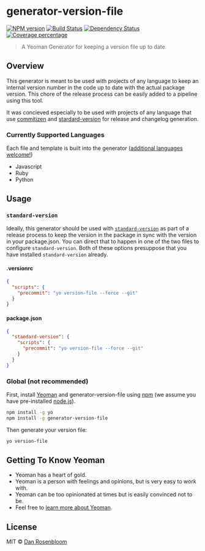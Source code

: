 # generator-version-file
[![NPM version][npm-image]][npm-url] [![Build Status][travis-image]][travis-url] [![Dependency Status][daviddm-image]][daviddm-url] [![Coverage percentage][coveralls-image]][coveralls-url]
> A Yeoman Generator for keeping a version file up to date

## Overview

This generator is meant to be used with projects of any language to keep an internal version number in the code up to date with the actual package version. This chore of the release process can be easily added to a pipeline using this tool.

It was concieved especially to be used with projects of any language that use [commitizen](https://commitizen.github.io/cz-cli/) and [stardard-version](https://github.com/conventional-changelog/standard-version) for release and changelog generation.

### Currently Supported Languages
Each file and template is built into the generator ([additional languages welcome!](https://github.com/flyinbutrs/generator-version-file/pulls))

* Javascript
* Ruby
* Python

## Usage
### `standard-version`

Ideally, this generator should be used with [`standard-version`](https://github.com/conventional-changelog/standard-version) as part of a release process to keep the version in the package in sync with the version in your package.json. You can direct that to happen in one of the two files to configure `standard-version`. Both of these options presuppose that you have installed `standard-version` already.

#### .versionrc

```json
{
  "scripts": {
    "precommit": "yo version-file --force --git"
  }
}
```

#### package.json

```json
{
  "standard-version": {
    "scripts": {
      "precommit": "yo version-file --force --git"
    }
  }
}
```

### Global (not recommended)

First, install [Yeoman](http://yeoman.io) and generator-version-file using [npm](https://www.npmjs.com/) (we assume you have pre-installed [node.js](https://nodejs.org/)).

```bash
npm install -g yo
npm install -g generator-version-file
```

Then generate your version file:

```bash
yo version-file
```

## Getting To Know Yeoman

 * Yeoman has a heart of gold.
 * Yeoman is a person with feelings and opinions, but is very easy to work with.
 * Yeoman can be too opinionated at times but is easily convinced not to be.
 * Feel free to [learn more about Yeoman](http://yeoman.io/).

## License

MIT © [Dan Rosenbloom](https://github.com/flyinbutrs/)


[npm-image]: https://badge.fury.io/js/generator-version-file.svg
[npm-url]: https://npmjs.org/package/generator-version-file
[travis-image]: https://travis-ci.org/flyinbutrs/generator-version-file.svg?branch=master
[travis-url]: https://travis-ci.org/flyinbutrs/generator-version-file
[daviddm-image]: https://david-dm.org/flyinbutrs/generator-version-file.svg?theme=shields.io
[daviddm-url]: https://david-dm.org/flyinbutrs/generator-version-file
[coveralls-image]: https://coveralls.io/repos/flyinbutrs/generator-version-file/badge.svg
[coveralls-url]: https://coveralls.io/r/flyinbutrs/generator-version-file
